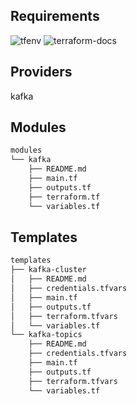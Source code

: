## Requirements

![tfenv](https://github.com/tfutils/tfenv/tree/master)
![terraform-docs](https://github.com/terraform-docs/terraform-docs)

## Providers

kafka

## Modules

```bash
modules
└── kafka
    ├── README.md
    ├── main.tf
    ├── outputs.tf
    ├── terraform.tf
    └── variables.tf
```
## Templates

```bash
templates
├── kafka-cluster
│   ├── README.md
│   ├── credentials.tfvars
│   ├── main.tf
│   ├── outputs.tf
│   ├── terraform.tfvars
│   └── variables.tf
└── kafka-topics
    ├── README.md
    ├── credentials.tfvars
    ├── main.tf
    ├── outputs.tf
    ├── terraform.tfvars
    └── variables.tf
```
